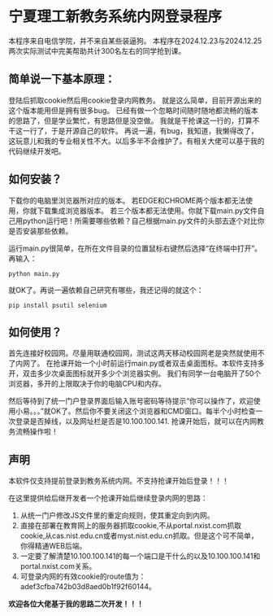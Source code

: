 # **宁夏理工新教务系统内网登录程序**

本程序来自电信学院，并不来自某些装逼狗。
本程序在2024.12.23与2024.12.25两次实际测试中完美帮助共计300名左右的同学抢到课。

## **简单说一下基本原理：**

登陆后抓取cookie然后用cookie登录内网教务。
就是这么简单，目前开源出来的这个版本能用但是拥有很多bug。
已经有做一个忽略时间随时随地都流畅的版本的思路了，但是学业繁忙，有思路但是没空做。
我就是干抢课这一行的，打算不干这一行了，于是开源自己的软件。
再说一遍，有bug，我知道，我懒得改了，这玩意儿和我的专业相关性不大。以后多半不会维护了。有相关大佬可以基于我的代码继续开发吧。

## **如何安装？**

下载你的电脑里浏览器所对应的版本。
若EDGE和CHROME两个版本都无法使用，你就下载集成浏览器版本。
若三个版本都无法使用。你就下载main.py文件自己用python运行吧！所需要哪些依赖？自己根据main.py文件的头部去逐个对比你是否安装那些依赖。

运行main.py很简单，在所在文件目录的位置鼠标右键然后选择“在终端中打开”。
再输入：

```
python main.py
```

就OK了。再说一遍依赖自己研究有哪些，我还记得的就这个：

```
pip install psutil selenium
```

## **如何使用？**

首先连接好校园网。尽量用联通校园网，测试这两天移动校园网老是突然就使用不了内网了。
在抢课开始一个小时前运行main.py或者双击桌面图标。本软件支持多开，双击多少次桌面图标就开多少个浏览器实例。
我们有同学一台电脑开了50个浏览器，多开的上限取决于你的电脑CPU和内存。

然后等待到了统一门户登录界面后输入账号密码等待提示“你可以操作了，欢迎使用小易。。。”就OK了。然后你不要关闭这个浏览器和CMD窗口。每半个小时检查一次登录是否掉线，以及网址栏是否是10.100.100.141.
抢课开始后，就可以在内网教务流畅操作啦！

## **声明**

本软件仅支持提前登录到教务系统内网。不支持抢课开始后登录！！！

在这里提供给后继开发者一个抢课开始后继续登录内网的思路：

1. 从统一门户修改JS文件里的重定向规则，使其重定向到内网。
2. 直接在部署在教育网上的服务器抓取cookie,不从portal.nxist.com抓取cookie,从cas.nist.edu.cn或者myst.nist.edu.cn抓取。但是这个可不简单，你得精通WEB后端。
3. 一定要了解清楚10.100.100.141的每一个端口是干什么的以及10.100.100.141和portal.nxist.com关系。
4. 可登录内网的有效cookie的route值为：adef3cfba742b03d8aed0b1f92f60144。

**欢迎各位大佬基于我的思路二次开发！！！**
